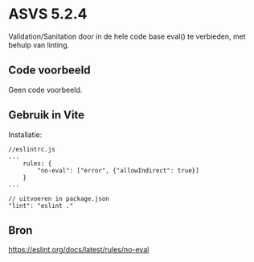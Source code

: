 # ASVS 5.2.4
Validation/Sanitation door in de hele code base eval() te verbieden, met behulp van linting.

## Code voorbeeld
Geen code voorbeeld.

## Gebruik in Vite

Installatie:
```
//eslintrc.js
...
    rules: {
        "no-eval": ["error", {"allowIndirect": true}]
    }
...

// uitvoeren in package.json
"lint": "eslint ."
```

## Bron
https://eslint.org/docs/latest/rules/no-eval

